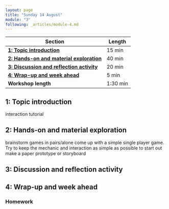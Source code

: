 ```yaml
---
layout: page
title: "Sunday 14 August"
module: "3"
following: _articles/module-4.md
---
```


| **Section**                                                                        | **Length** |
|------------------------------------------------------------------------------------|------------|
| [**1: Topic introduction**](#1-topic-introduction)                                 | 15 min     |
| [**2: Hands-on and material exploration**](#2-hands-on-and-material-exploration)   | 40 min     |
| [**3: Discussion and reflection activity**](#3-discussion-and-reflection-activity) | 20 min     |
| [**4: Wrap-up and week ahead**](#4-wrap-up-and-week-ahead)                         | 5 min      |
| **Workshop length**                                                                | 1:30 min   |


## 1: Topic introduction
interaction tutorial

## 2: Hands-on and material exploration
brainstorm games
in pairs/alone come up with a simple single player game. Try to keep the mechanic and interaction as simple as possible to start out
make a paper prototype or storyboard

## 3: Discussion and reflection activity

## 4: Wrap-up and week ahead

### Homework
